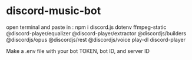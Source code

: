 # discord-music-bot
open terminal and paste in : npm i discord.js dotenv ffmpeg-static @discord-player/equalizer @discord-player/extractor @discordjs/builders @discordjs/opus @discordjs/rest @discordjs/voice play-dl discord-player


Make a .env file with your bot TOKEN, bot ID, and server ID
